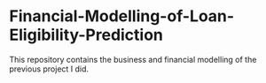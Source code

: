 # Financial-Modelling-of-Loan-Eligibility-Prediction


This repository contains the business and financial modelling of the previous project I did.
